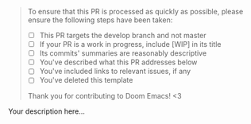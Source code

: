 > To ensure that this PR is processed as quickly as possible, please ensure the
> following steps have been taken:
> - [ ] This PR targets the develop branch and not master
> - [ ] If your PR is a work in progress, include [WIP] in its title
> - [ ] Its commits' summaries are reasonably descriptive
> - [ ] You've described what this PR addresses below
> - [ ] You've included links to relevant issues, if any
> - [ ] You've deleted this template
>
> Thank you for contributing to Doom Emacs! <3

Your description here...
